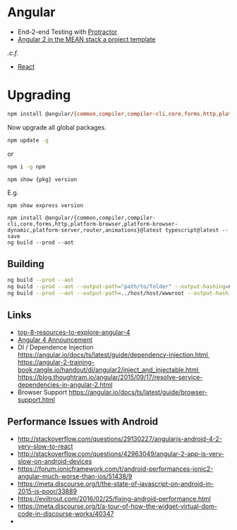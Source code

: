 # Angular

 * End-2-end Testing with [Protractor](https://calebmcelrath.wordpress.com/2017/01/30/write-end-to-end-tests-for-your-angular-2-applications-with-protractor/)
 * [Angular 2 in the MEAN stack a project template](https://calebmcelrath.wordpress.com/2017/01/27/angular-2-in-the-mean-stack-a-project-template/)

_.c.f._

 * [React](./react.md)

# Upgrading

```bash
npm install @angular/{common,compiler,compiler-cli,core,forms,http,platform-browser,platform-browser-dynamic,platform-server,router,animations}@latest typescript@latest --save
```

Now upgrade all global packages.

```bash
npm update -g 
```

or

```bash
npm i -g npm
```

```
npm show {pkg} version
```

E.g.

```
npm show express version
```

```
npm install @angular/{common,compiler,compiler-cli,core,forms,http,platform-browser,platform-browser-dynamic,platform-server,router,animations}@latest typescript@latest --save
ng build --prod --aot
```

## Building

```bash
ng build --prod --aot
ng build --prod --aot --output-path="path/to/folder" --output-hashing=none
ng build --prod --aot --output-path=../host/host/wwwroot --output-hashing=none --base-href .
```

## Links

 * [top-8-resources-to-explore-angular-4](https://hackernoon.com/top-8-resources-to-explore-angular-4-ff2c1b42020a)
 * [Angular 4 Announcement](http://angularjs.blogspot.co.uk/2017/03/angular-400-now-available.html)
 * DI / Dependence Injection https://angular.io/docs/ts/latest/guide/dependency-injection.html https://angular-2-training-book.rangle.io/handout/di/angular2/inject_and_injectable.html https://blog.thoughtram.io/angular/2015/09/17/resolve-service-dependencies-in-angular-2.html
 * Browser Support https://angular.io/docs/ts/latest/guide/browser-support.html

## Performance Issues with Android

* http://stackoverflow.com/questions/29130227/angularjs-android-4-2-very-slow-to-react
* http://stackoverflow.com/questions/42963049/angular-2-app-is-very-slow-on-android-devices
* https://forum.ionicframework.com/t/android-performances-ionic2-angular-much-worse-than-ios/51438/9
* https://meta.discourse.org/t/the-state-of-javascript-on-android-in-2015-is-poor/33889
* https://eviltrout.com/2016/02/25/fixing-android-performance.html
* https://meta.discourse.org/t/a-tour-of-how-the-widget-virtual-dom-code-in-discourse-works/40347
* 
